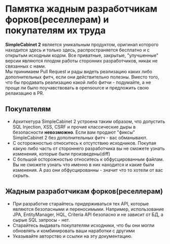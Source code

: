 # Памятка жадным разработчикам форков(реселлерам) и покупателям их труда
**SimpleCabinet 2** является уникальным продуктом, оригинал которого находится здесь и только здесь, распространяется бесплатно и с открытым исходным кодом. Все приватные, закрытые, "улучшенные" версии являются плодом работы сторонних разработчиков, никак не связанных с нами.  
Мы принимаем Pull Request и рады видеть реализацию каких либо дополнительных фитч, если они действительно полезны. Вместо того, что бы продавать реализацию какой либо фитчи - подумайте, а не проще ли было поучавствовать в opensource и предложить свою релаизацию в PR.  
## Покупателям
- Архиткетура SimpleCabinet 2 устроена таким образом, что допустить SQL Injection, XSS, CSRF и прочие классические дыры в безопасности **невозможно**. Если вам продают "фиксы" SimpleCabinet 2 без дополнительных фитч - вас обманывают.
- С осторожностью относитесь к отсутствию исходников. Покупая какую либо часть от стороннего разработчика вы не сможете узнать изменения, которые были произведены(diff)
- С большой осторожностью относитесь к обфусцированным файлам. Вы не сможете узнать что именно в них находится и какие были изменения. А раз они обфусцированны - значит что то хотели от вас скрыть.
## Жадным разработчикам форков(реселлерам)
- При разработке старайтесь придерживаться тех API, которые являются безопасными и переносимыми. Например, использование JPA, EntityManager, HQL, Criteria API безопасно и не зависит от БД, а сырые SQL запросы - нет.
- Старайтесь выдавать покупателям исходники, что бы они могли обновлять и комбинировать ваши наработки с другими
- Указывайте авторство и ссылки на эту документацию.
